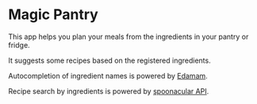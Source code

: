 # Magic Pantry

This app helps you plan your meals from the ingredients in your pantry or fridge.

It suggests some recipes based on the registered ingredients.

Autocompletion of ingredient names is powered by [Edamam](https://developer.edamam.com/).

Recipe search by ingredients is powered by [spoonacular API](https://spoonacular.com/food-api).
